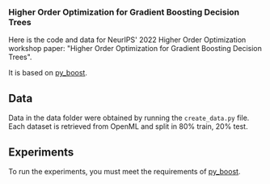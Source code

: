 ### Higher Order Optimization for Gradient Boosting Decision Trees

Here is the code and data for NeurIPS' 2022 Higher Order Optimization workshop paper: "Higher Order Optimization for Gradient Boosting Decision Trees".

It is based on [py_boost](https://github.com/sb-ai-lab/Py-Boost). 

## Data

Data in the data folder were obtained by running the `create_data.py` file. Each dataset is retrieved from OpenML and split in 80% train, 20% test.

## Experiments

To run the experiments, you must meet the requirements of [py_boost](https://github.com/sb-ai-lab/Py-Boost).


